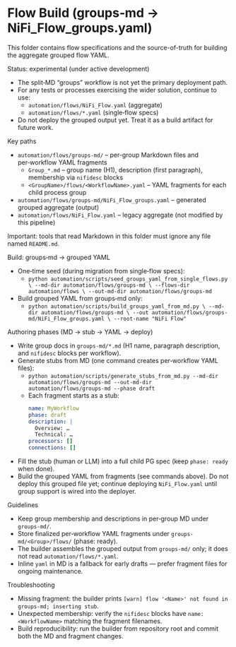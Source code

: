 # Flow Build (groups‑md → NiFi_Flow_groups.yaml)

This folder contains flow specifications and the source-of-truth for building the
aggregate grouped flow YAML.

Status: experimental (under active development)
- The split‑MD “groups” workflow is not yet the primary deployment path.
- For any tests or processes exercising the wider solution, continue to use:
  - `automation/flows/NiFi_Flow.yaml` (aggregate)
  - `automation/flows/*.yaml` (single‑flow specs)
- Do not deploy the grouped output yet. Treat it as a build artifact for future work.

Key paths
- `automation/flows/groups-md/` – per-group Markdown files and per‑workflow YAML fragments
  - `Group_*.md` – group name (H1), description (first paragraph), membership via `nifidesc` blocks
  - `<GroupName>/flows/<WorkflowName>.yaml` – YAML fragments for each child process group
- `automation/flows/groups-md/NiFi_Flow_groups.yaml` – generated grouped aggregate (output)
- `automation/flows/NiFi_Flow.yaml` – legacy aggregate (not modified by this pipeline)

Important: tools that read Markdown in this folder must ignore any file named `README.md`.

Build: groups‑md → grouped YAML
- One‑time seed (during migration from single‑flow specs):
  - `python automation/scripts/seed_groups_yaml_from_single_flows.py \
     --md-dir automation/flows/groups-md \
     --flows-dir automation/flows \
     --out-md-dir automation/flows/groups-md`
- Build grouped YAML from groups‑md only:
  - `python automation/scripts/build_groups_yaml_from_md.py \
     --md-dir automation/flows/groups-md \
     --out automation/flows/groups-md/NiFi_Flow_groups.yaml \
     --root-name "NiFi Flow"`

Authoring phases (MD → stub → YAML → deploy)
- Write group docs in `groups-md/*.md` (H1 name, paragraph description, and `nifidesc` blocks per workflow).
- Generate stubs from MD (one command creates per‑workflow YAML files):
  - `python automation/scripts/generate_stubs_from_md.py --md-dir automation/flows/groups-md --out-md-dir automation/flows/groups-md --phase draft`
  - Each fragment starts as a stub:
    ```yaml
    name: MyWorkflow
    phase: draft
    description: |
      Overview: …
      Technical: …
    processors: []
    connections: []
    ```
- Fill the stub (human or LLM) into a full child PG spec (keep `phase: ready` when done).
- Build the grouped YAML from fragments (see commands above). Do not deploy this
  grouped file yet; continue deploying `NiFi_Flow.yaml` until group support is wired into the deployer.

Guidelines
- Keep group membership and descriptions in per‑group MD under `groups-md/`.
- Store finalized per‑workflow YAML fragments under `groups-md/<Group>/flows/` (phase: ready).
- The builder assembles the grouped output from `groups-md/` only; it does not read `automation/flows/*.yaml`.
- Inline `yaml` in MD is a fallback for early drafts — prefer fragment files for ongoing maintenance.

Troubleshooting
- Missing fragment: the builder prints `[warn] flow '<Name>' not found in groups-md; inserting stub`.
- Unexpected membership: verify the `nifidesc` blocks have `name: <WorkflowName>` matching the fragment filenames.
- Build reproducibility: run the builder from repository root and commit both the MD and fragment changes.

